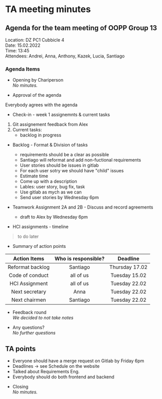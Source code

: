 # TA meeting minutes

## Agenda for the team meeting of OOPP Group 13

Location: DZ PC1 Cubbicle 4  
Date: 15.02.2022  
Time: 13:45  
Attendees: Andrei, Anna, Anthony, Kazek, Lucia, Santiago

### Agenda Items

- Opening by Chariperson\
  *No minutes.*


- Approval of the agenda

Everybody agrees with the agenda

- Check-in - week 1 assignemnts & current tasks

1) Git assignement feedback from Alex
2) Current tasks:
    * backlog in progress


- Backlog - Format & Division of tasks
    * requirements should be a clear as possible
    * Santiago will reformat and add non-fuctional requirements
    * User stories should be issues in gitlab
    * For each user sotry we should have "child" issues
    * Estimate time
    * Come up with a description
    * Lables: user story, bug fix, task
    * Use gitlab as mych as we can
    * Send user stories by Wednesday 6pm


- Teamwork Assignment 2A and 2B - Discuss and record agreements
    * draft to Alex by Wednesday 6pm


- HCI assignments - timeline

> to do later

- Summary of action points

| Action Items | Who is responsible? | Deadline    |
|:------------:|:-------------------:|:-----------:|
| Reformat backlog | Santiago | Thursday 17.02 |
| Code of conduct | all of us          | Tuesday 15.02 |
| HCI Assignment | all of us           | Tuesday 22.02 |
| Next secretary | Anna | Tuesday 22.02 |
| Next chairmen | Santiago | Tuesday 22.02 |

- Feedback round\
  *We decided to not take notes*


- Any questions?  
  *No further questions*

## TA points

* Everyone should have a merge request on Gitlab by Friday 6pm
* Deadlines -> see Schedule on the website
* Talked about Requirements Eng.
* Everybody should do both frontend and backend


- Closing\
  *No minutes.*
